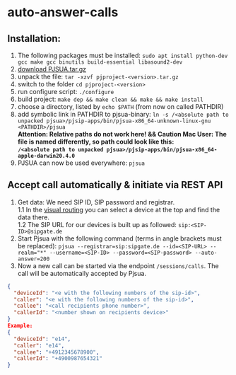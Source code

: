 # auto-answer-calls

## Installation:
1. The following packages must be installed: `sudo apt install python-dev gcc make gcc binutils build-essential libasound2-dev`
2. [download PJSUA.tar.gz](https://www.pjsip.org/download.htm)
3. unpack the file: `tar -xzvf pjproject-<version>.tar.gz`
4. switch to the folder `cd pjproject-<version>`
5. run configure script: `./configure`
6. build project: `make dep && make clean && make && make install`
7. choose a directory, listed by `echo $PATH` (from now on called PATHDIR)
8. add symbolic link in PATHDIR to pjsua-binary: `ln -s /<absolute path to unpacked pjsua>/pjsip-apps/bin/pjsua-x86_64-unknown-linux-gnu <PATHDIR>/pjsua`<br>
**Attention: Relative paths do not work here! && Caution Mac User: The file is named differently, so path could look like this: <br> `/<absolute path to unpacked pjsua>/pjsip-apps/bin/pjsua-x86_64-apple-darwin20.4.0`**
9. PJSUA can now be used everywhere: `pjsua`

## Accept call automatically & initiate via REST API
1. Get data: We need SIP ID, SIP password and registrar. <br>
1.1 In the [visual routing](https://app.sipgate.com/routing) you can select a device at the top and find the data there.<br>
1.2 The SIP URL for our devices is built up as followed: `sip:<SIP-ID>@sipgate.de`
2. Start Pjsua with the following command (terms in angle brackets must be replaced): `pjsua --registrar=sip:sipgate.de --id=<SIP-URL> --realm="*" --username=<SIP-ID> --password=<SIP-password> --auto-answer=200`
3. Now a new call can be started via the endpoint `/sessions/calls`. The call will be automatically accepted by Pjsua.

~~~json
{
  "deviceId": "<e with the following numbers of the sip-id>",
  "caller": "<e with the following numbers of the sip-id>",
  "callee": "<call recipients phone number>",
  "callerId": "<number shown on recipients device>"
}
Example:
{
  "deviceId": "e14",
  "caller": "e14",
  "callee": "+4912345678900",
  "callerId": "+4900987654321"
}
  
~~~

